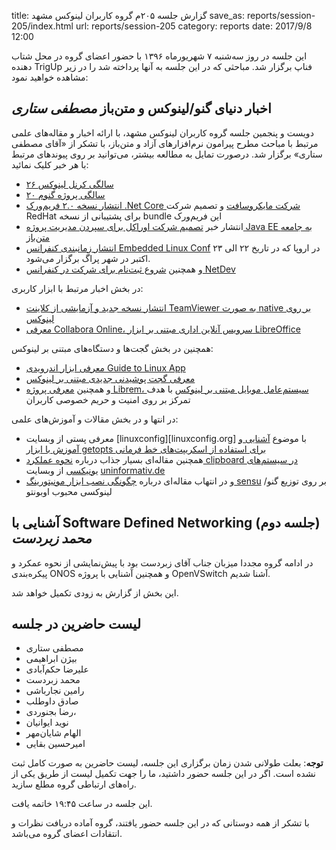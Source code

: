 title: گزارش جلسه ۲۰۵م گروه کاربران لینوکس مشهد
save_as: reports/session-205/index.html
url: reports/session-205
category: reports
date: 2017/9/8 12:00

این جلسه در روز سه‌شنبه ۷ شهریورماه ۱۳۹۶ با حضور اعضای گروه در محل شتاب دهنده TrigUp فناپ برگزار شد. مباحثی که در این
جلسه به آنها پرداخته شد را در زیر مشاهده خواهید نمود:
<!--more-->

## اخبار دنیای گنو/لینوکس و متن‌باز *مصطفی ستاری*
دویست و پنجمین جلسه گروه کاربران لینوکس مشهد، با ارائه‌ اخبار و مقاله‌های
علمی مرتبط با مباحث مطرح پیرامون نرم‌افزارهای آزاد و متن‌باز، با تشکر از
«آقای مصطفی ستاری» برگزار شد. درصورت تمایل به مطالعه بیشتر، می‌توانید بر
روی پیوند‌های مرتبط با هر خبر کلیک نمائید:

- [۲۶ سالگی کرنل لینوکس][1]
- [۲۰ سالگی پروژه گنوم][2]
- [انتشار نسخه ۲.۰ فریم‌ورک ‪.Net Core‬ شرکت مایکروسافت][3] و تصمیم
شرکت RedHat برای پشتیبانی از نسخه bundle این فریم‌ورک
- انتشار خبر [تصمیم شرکت اوراکل برای سپردن مدیریت پروژه Java EE به جامعه
متن‌باز][4]
- [انتشار زمانبندی کنفرانس Embedded Linux Conf][5] در اروپا که در تاریخ
۲۲ الی ۲۳ اکتبر در شهر پراگ برگزار می‌شود.
- و همچنین [شروع ثبت‌نام برای شرکت در کنفرانس NetDev][6]

در بخش اخبار مرتبط با ابزار کاربری:

- [انتشار نسخه جدید و آزمایشی از کلاینت TeamViewer به صورت native بر روی
لینوکس][7]
- [معرفی Collabora Online، سرویس آنلاین اداری مبتنی بر ابزار LibreOffice][8]

همچنین در بخش گجت‌ها و دستگاه‌های مبتنی بر لینوکس:

- [معرفی ابزار اندرویدی Guide to Linux App][9]
- [معرفی گجت پوشیدنی جدیدی مبتنی بر لینوکس][10] 
- و همچنین [معرفی پروژه Librem، سیستم‌عامل موبایل مبتنی بر لینوکس][11] با هدف
تمرکز بر روی امنیت و حریم خصوصی کاربران

در انتها و در بخش مقالات و آموزش‌های علمی:

- معرفی پستی از وبسایت [linuxconfig][linuxconfig.org] با موضوع [آشنایی و آموزش
با ابزار getopts برای استفاده از اسکریپت‌های خط فرمانی][12]
- همچنین مقاله‌ای بسیار جذاب درباره [نحوه عملکرد clipboard در سیستم‌های یونیکسی][13]
از وبسایت [uninformativ.de][14]
- و در انتهاب مقاله‌ای درباره [چگونگی نصب ابزار مونیتورینگ sensu][15] بر روی
توزیع گنو/لینوکسی محبوب اوبونتو

## آشنایی با Software Defined Networking (جلسه دوم) *محمد زبردست*
در ادامه گروه مجددا میزبان جناب آقای زبردست بود با پیش‌نمایشی از نحوه
عمکرد و پیکره‌بندی ONOS و همچنین آشنایی با پروژه OpenVSwitch آشنا شدیم.

این بخش از گزارش به زودی تکمیل خواهد شد.


## لیست حاضرین در جلسه
- مصطفی ستاری
- بیژن ابراهیمی
- علیرضا حکم‌آبادی
- محمد زبردست
- رامین نجارباشی
- صادق داوطلب
- رضا بجنوردی، 
- نوید ایوانیان
- الهام شایان‌مهر
- امیرحسین بقایی

**توجه**: بعلت طولانی شدن زمان برگزاری این جلسه، لیست حاضرین به صورت
کامل ثبت نشده است. اگر در این جلسه حضور داشتید، ما را جهت تکمیل لیست
از طریق یکی از راه‌های ارتباطی گروه مطلع سازید.

این جلسه در ساعت ۱۹:۴۵ خاتمه یافت.

با  تشکر از همه دوستانی که در این جلسه حضور یافتند، گروه آماده دریافت نظرات و انتقادات اعضای گروه می‌باشد.

[1]: https://opensource.com/article/17/8/linux-anniversary
[2]: https://www.gnome.org/news/2017/08/twenty-years-strong/
[3]: https://tech.slashdot.org/story/17/08/23/2046234/microsoft-net-core-20-for-linux-released-redhat-will-bundle-microsofts-net
[4]: https://blogs.oracle.com/theaquarium/opening-up-java-ee
[5]: http://linuxgizmos.com/embedded-linux-conference-schedule-published/
[6]: https://lwn.net/Articles/731573/rss
[7]: http://www.linuxjournal.com/content/teamviewer-linux-host
[8]: http://www.linuxinsider.com/story/84754.html?rss=1
[9]: https://www.linux.com/learn/intro-to-linux/2017/8/guide-linux-app-handy-tool-every-level-linux-user
[10]: http://linuxgizmos.com/3g-ready-smartwatch-runs-on-linux/
[11]: https://puri.sm/shop/librem-5/
[12]: https://linuxconfig.org/how-to-use-getopts-to-parse-a-script-options
[13]: https://www.uninformativ.de/blog/postings/2017-04-02/0/POSTING-en.html
[14]: https://www.uninformativ.de
[15]: https://www.howtoforge.com/tutorial/how-to-install-sensu-monitoring-on-ubuntu-1604/


